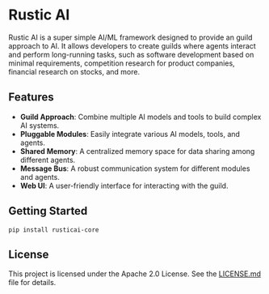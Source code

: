 # Rustic AI

Rustic AI is a super simple AI/ML framework designed to provide an guild approach to AI. It allows developers to create guilds where agents interact and perform long-running tasks, such as software development based on minimal requirements, competition research for product companies, financial research on stocks, and more.

## Features

- **Guild Approach**: Combine multiple AI models and tools to build complex AI systems.
- **Pluggable Modules**: Easily integrate various AI models, tools, and agents.
- **Shared Memory**: A centralized memory space for data sharing among different agents.
- **Message Bus**: A robust communication system for different modules and agents.
- **Web UI**: A user-friendly interface for interacting with the guild.

## Getting Started

```shell
pip install rusticai-core
```

## License

This project is licensed under the Apache 2.0 License. See the [LICENSE.md](LICENSE.md) file for details.
